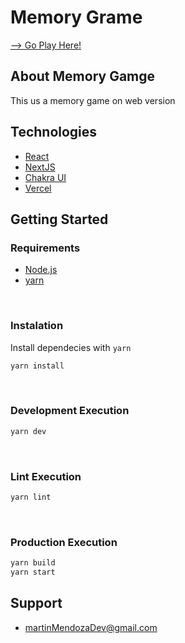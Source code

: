 # Memory Grame

[--> Go Play Here!](https://memory-game-martinmendozadev.vercel.app/ 'Go play')

## About Memory Gamge

This us a memory game on web version

## Technologies

- [React](https://reactjs.org/docs/getting-started.html 'React Doc')
- [NextJS](https://nextjs.org/docs 'NextJS Doc')
- [Chakra UI](https://chakra-ui.com/ 'Chakra UI Doc')
- [Vercel](https://vercel.com/ 'Vercel Doc')
  <br>

## Getting Started

### Requirements

- [Node.js](https://nodejs.org/download/release/latest-fermium/)
- [yarn](https://yarnpkg.com/)

<br>

### Instalation

Install dependecies with `yarn`

```bash
yarn install
```

<br>

### Development Execution

```bash
yarn dev
```

<br>

### Lint Execution

```bash
yarn lint
```

<br>

### Production Execution

```bash
yarn build
yarn start
```

## Support

- martinMendozaDev@gmail.com
